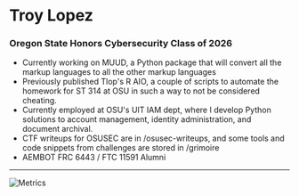 # Troy Lopez
### Oregon State Honors Cybersecurity Class of 2026

- Currently working on MUUD, a Python package that will convert all the markup languages to all the other markup languages
- Previously published Tlop's R AIO, a couple of scripts to automate the homework for ST 314 at OSU in such a way to not be considered cheating.
- Currently employed at OSU's UIT IAM dept, where I develop Python solutions to account management, identity administration, and document archival.
- CTF writeups for OSUSEC are in /osusec-writeups, and some tools and code snippets from challenges are stored in /grimoire
- AEMBOT FRC 6443 / FTC 11591 Alumni

----
![Metrics](https://metrics.lecoq.io/TLop503?template=classic&isocalendar=1&languages=1&lines=1&base=header%2C%20activity%2C%20community%2C%20repositories%2C%20metadata&base.indepth=false&base.hireable=false&base.skip=false&isocalendar=false&isocalendar.duration=half-year&languages=false&languages.limit=8&languages.threshold=0%25&languages.other=false&languages.colors=github&languages.sections=most-used&languages.indepth=false&languages.analysis.timeout=15&languages.analysis.timeout.repositories=7.5&languages.categories=markup%2C%20programming&languages.recent.categories=markup%2C%20programming&languages.recent.load=300&languages.recent.days=14&lines=false&lines.sections=base&lines.repositories.limit=4&lines.history.limit=1&config.timezone=America%2FLos_Angeles)


<!--
**TLop503/TLop503** is a ✨ _special_ ✨ repository because its `README.md` (this file) appears on your GitHub profile.

Here are some ideas to get you started:

- 🔭 I’m currently working on ...
- 🌱 I’m currently learning ...
- 👯 I’m looking to collaborate on ...
- 🤔 I’m looking for help with ...
- 💬 Ask me about ...
- 📫 How to reach me: ...
- 😄 Pronouns: ...
- ⚡ Fun fact: ...
-->

